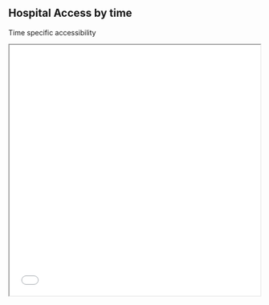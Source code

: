 ## Hospital Access by time

Time specific accessibility
<iframe src="middlemoretimespecific.html" height="500" width="500"></iframe>
